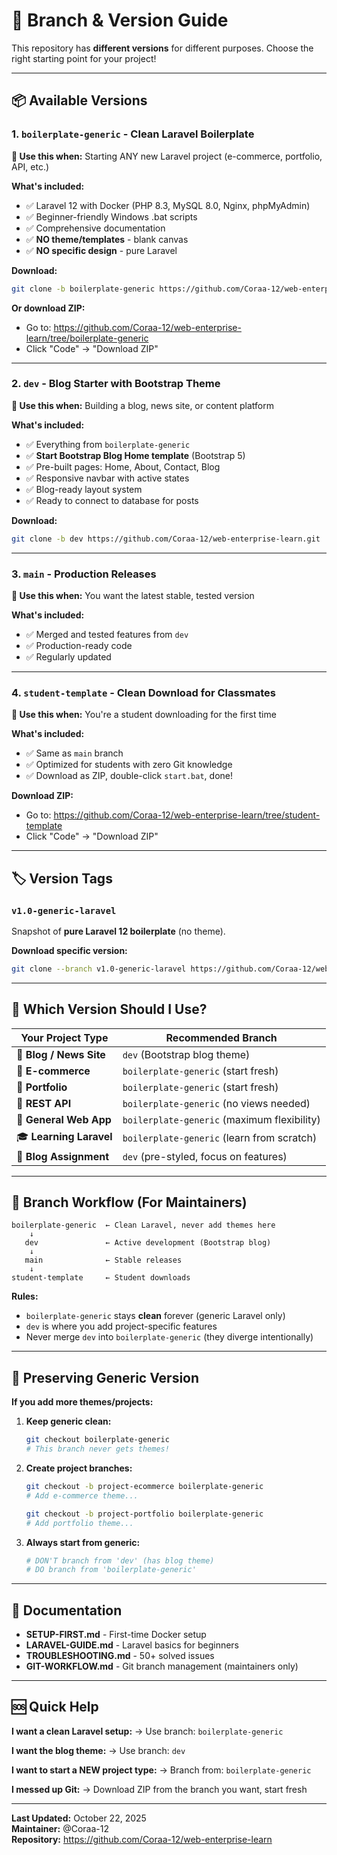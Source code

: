 # 🌳 Branch & Version Guide

This repository has **different versions** for different purposes. Choose the right starting point for your project!

---

## 📦 Available Versions

### 1. **`boilerplate-generic`** - Clean Laravel Boilerplate
**🎯 Use this when:** Starting ANY new Laravel project (e-commerce, portfolio, API, etc.)

**What's included:**
- ✅ Laravel 12 with Docker (PHP 8.3, MySQL 8.0, Nginx, phpMyAdmin)
- ✅ Beginner-friendly Windows .bat scripts
- ✅ Comprehensive documentation
- ✅ **NO theme/templates** - blank canvas
- ✅ **NO specific design** - pure Laravel

**Download:**
```bash
git clone -b boilerplate-generic https://github.com/Coraa-12/web-enterprise-learn.git
```

**Or download ZIP:**
- Go to: https://github.com/Coraa-12/web-enterprise-learn/tree/boilerplate-generic
- Click "Code" → "Download ZIP"

---

### 2. **`dev`** - Blog Starter with Bootstrap Theme
**🎯 Use this when:** Building a blog, news site, or content platform

**What's included:**
- ✅ Everything from `boilerplate-generic`
- ✅ **Start Bootstrap Blog Home template** (Bootstrap 5)
- ✅ Pre-built pages: Home, About, Contact, Blog
- ✅ Responsive navbar with active states
- ✅ Blog-ready layout system
- ✅ Ready to connect to database for posts

**Download:**
```bash
git clone -b dev https://github.com/Coraa-12/web-enterprise-learn.git
```

---

### 3. **`main`** - Production Releases
**🎯 Use this when:** You want the latest stable, tested version

**What's included:**
- ✅ Merged and tested features from `dev`
- ✅ Production-ready code
- ✅ Regularly updated

---

### 4. **`student-template`** - Clean Download for Classmates
**🎯 Use this when:** You're a student downloading for the first time

**What's included:**
- ✅ Same as `main` branch
- ✅ Optimized for students with zero Git knowledge
- ✅ Download as ZIP, double-click `start.bat`, done!

**Download ZIP:**
- Go to: https://github.com/Coraa-12/web-enterprise-learn/tree/student-template
- Click "Code" → "Download ZIP"

---

## 🏷️ Version Tags

### `v1.0-generic-laravel`
Snapshot of **pure Laravel 12 boilerplate** (no theme).

**Download specific version:**
```bash
git clone --branch v1.0-generic-laravel https://github.com/Coraa-12/web-enterprise-learn.git
```

---

## 🤔 Which Version Should I Use?

| Your Project Type | Recommended Branch |
|-------------------|-------------------|
| 📝 **Blog / News Site** | `dev` (Bootstrap blog theme) |
| 🛒 **E-commerce** | `boilerplate-generic` (start fresh) |
| 💼 **Portfolio** | `boilerplate-generic` (start fresh) |
| 🔌 **REST API** | `boilerplate-generic` (no views needed) |
| 📱 **General Web App** | `boilerplate-generic` (maximum flexibility) |
| 🎓 **Learning Laravel** | `boilerplate-generic` (learn from scratch) |
| 📰 **Blog Assignment** | `dev` (pre-styled, focus on features) |

---

## 🔄 Branch Workflow (For Maintainers)

```
boilerplate-generic  ← Clean Laravel, never add themes here
    ↓
   dev               ← Active development (Bootstrap blog)
    ↓
   main              ← Stable releases
    ↓
student-template     ← Student downloads
```

**Rules:**
- `boilerplate-generic` stays **clean** forever (generic Laravel only)
- `dev` is where you add project-specific features
- Never merge `dev` into `boilerplate-generic` (they diverge intentionally)

---

## 💾 Preserving Generic Version

**If you add more themes/projects:**

1. **Keep generic clean:**
   ```bash
   git checkout boilerplate-generic
   # This branch never gets themes!
   ```

2. **Create project branches:**
   ```bash
   git checkout -b project-ecommerce boilerplate-generic
   # Add e-commerce theme...
   
   git checkout -b project-portfolio boilerplate-generic
   # Add portfolio theme...
   ```

3. **Always start from generic:**
   ```bash
   # DON'T branch from 'dev' (has blog theme)
   # DO branch from 'boilerplate-generic'
   ```

---

## 📖 Documentation

- **SETUP-FIRST.md** - First-time Docker setup
- **LARAVEL-GUIDE.md** - Laravel basics for beginners
- **TROUBLESHOOTING.md** - 50+ solved issues
- **GIT-WORKFLOW.md** - Git branch management (maintainers only)

---

## 🆘 Quick Help

**I want a clean Laravel setup:**
→ Use branch: `boilerplate-generic`

**I want the blog theme:**
→ Use branch: `dev`

**I want to start a NEW project type:**
→ Branch from: `boilerplate-generic`

**I messed up Git:**
→ Download ZIP from the branch you want, start fresh

---

**Last Updated:** October 22, 2025  
**Maintainer:** @Coraa-12  
**Repository:** https://github.com/Coraa-12/web-enterprise-learn
